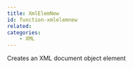 ```yaml
---
title: XmlElemNew
id: function-xmlelemnew
related:
categories:
    - XML
---
```


Creates an XML document object element

